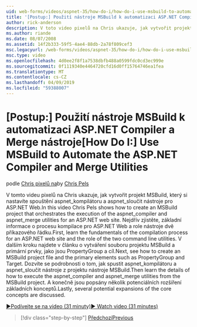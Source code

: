 ```yaml
---
uid: web-forms/videos/aspnet-35/how-do-i/how-do-i-use-msbuild-to-automate-the-aspnet-compiler-and-merge-utilities
title: '[Postup:] Použití nástroje MSBuild k automatizaci ASP.NET Compiler a Merge nástroje | Dokumentace Microsoftu'
author: rick-anderson
description: V toto video pixelů na Chris ukazuje, jak vytvořit projekt MSBuild, který si nastavíte spouštění aspnet_compiler a aspnet_merge nástroje pro ASP...
ms.author: riande
ms.date: 08/07/2008
ms.assetid: 14f2b333-59f5-4ae4-88db-2a78f809cef3
msc.legacyurl: /web-forms/videos/aspnet-35/how-do-i/how-do-i-use-msbuild-to-automate-the-aspnet-compiler-and-merge-utilities
msc.type: video
ms.openlocfilehash: 4d0ee2f8f1a7538dbfb488a0599fdc0cd3ec999e
ms.sourcegitcommit: 0f1119340e4464720cfd16d0ff15764746ea1fea
ms.translationtype: MT
ms.contentlocale: cs-CZ
ms.lasthandoff: 04/09/2019
ms.locfileid: "59388007"
---
```

# <a name="how-do-i-use-msbuild-to-automate-the-aspnet-compiler-and-merge-utilities"></a><span data-ttu-id="3f4e1-103">[Postup:] Použití nástroje MSBuild k automatizaci ASP.NET Compiler a Merge nástroje</span><span class="sxs-lookup"><span data-stu-id="3f4e1-103">[How Do I:] Use MSBuild to Automate the ASP.NET Compiler and Merge Utilities</span></span>

<span data-ttu-id="3f4e1-104">podle [Chris pixelů na](https://twitter.com/chrispels)</span><span class="sxs-lookup"><span data-stu-id="3f4e1-104">by [Chris Pels](https://twitter.com/chrispels)</span></span>

<span data-ttu-id="3f4e1-105">V tomto videu pixelů na Chris ukazuje, jak vytvořit projekt MSBuild, který si nastavíte spouštění aspnet\_kompilátoru a aspnet\_sloučit nástroje pro ASP.NET Web.</span><span class="sxs-lookup"><span data-stu-id="3f4e1-105">In this video Chris Pels shows how to create an MSBuild project that orchestrates the execution of the aspnet\_compiler and aspnet\_merge utilities for an ASP.NET web site.</span></span> <span data-ttu-id="3f4e1-106">Nejdřív zjistěte, základní informace o procesu kompilace pro ASP.NET Web a role nástroje dvě příkazového řádku.</span><span class="sxs-lookup"><span data-stu-id="3f4e1-106">First, learn the fundamentals of the compilation process for an ASP.NET web site and the role of the two command line utilities.</span></span> <span data-ttu-id="3f4e1-107">V dalším kroku najdete v článku o vytváření souboru projektu MSBuild a primární prvky, jako jsou PropertyGroup a cíl.</span><span class="sxs-lookup"><span data-stu-id="3f4e1-107">Next, see how to create an MSBuild project file and the primary elements such as PropertyGroup and Target.</span></span> <span data-ttu-id="3f4e1-108">Dozvíte se podrobnosti o tom, jak spustit aspnet\_kompilátoru a aspnet\_sloučit nástroje z projektu nástroje MSBuild.</span><span class="sxs-lookup"><span data-stu-id="3f4e1-108">Then learn the details of how to execute the aspnet\_compiler and aspnet\_merge utilities from the MSBuild project.</span></span> <span data-ttu-id="3f4e1-109">A konečně jsou popsány několik potenciálních rozšíření základních konceptů.</span><span class="sxs-lookup"><span data-stu-id="3f4e1-109">Lastly, several potential expansions of the core concepts are discussed.</span></span>

[<span data-ttu-id="3f4e1-110">&#9654;Podívejte se na video (31 minuty)</span><span class="sxs-lookup"><span data-stu-id="3f4e1-110">&#9654; Watch video (31 minutes)</span></span>](https://channel9.msdn.com/Blogs/ASP-NET-Site-Videos/how-do-i-use-msbuild-to-automate-the-aspnet-compiler-and-merge-utilities)

> [!div class="step-by-step"]
> [<span data-ttu-id="3f4e1-111">Předchozí</span><span class="sxs-lookup"><span data-stu-id="3f4e1-111">Previous</span></span>](how-do-i-serialize-a-graph-with-the-entity-framework.md)
